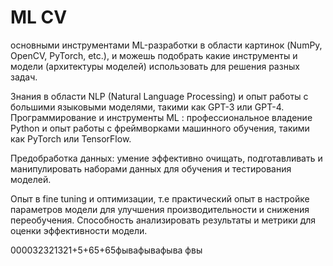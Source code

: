 ML CV
=====

основными инструментами ML-разработки в области картинок (NumPy, OpenCV, PyTorch, etc.), и можешь подобрать какие инструменты и модели (архитектуры моделей) использовать для решения разных задач.

Знания в области NLP (Natural Language Processing) и опыт работы с большими языковыми моделями, такими как GPT-3 или GPT-4.
Программирование и инструменты ML : профессиональное владение Python и опыт работы с фреймворками машинного обучения, такими как PyTorch или TensorFlow.

Предобработка данных: умение эффективно очищать, подготавливать и манипулировать наборами данных для обучения и тестирования моделей.

Опыт в fine tuning и оптимизации, т.е практический опыт в настройке параметров модели для улучшения производительности и снижения переобучения.
Способность анализировать результаты и метрики для оценки эффективности модели.

000032321321+5+65+65фывафывафыва
фвы